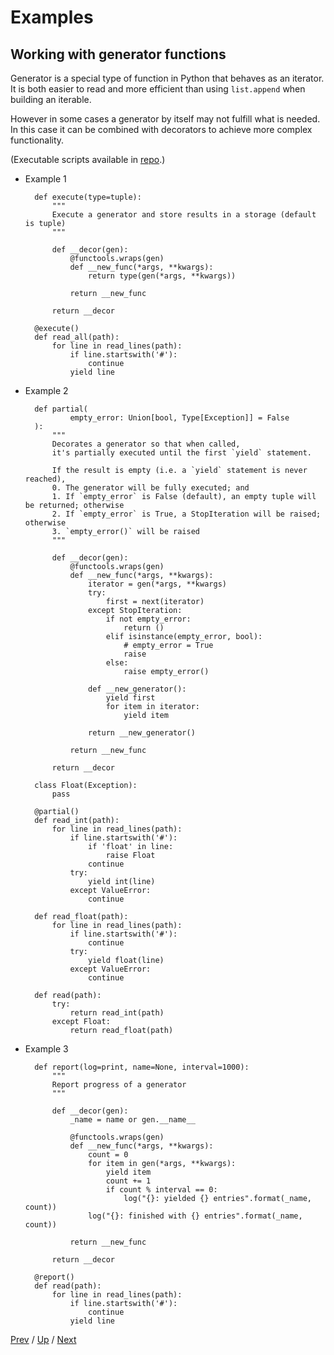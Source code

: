 # Examples

## Working with generator functions

Generator is a special type of function in Python that behaves as an iterator.
It is both easier to read and more efficient than using `list.append`
when building an iterable.

However in some cases a generator by itself may not fulfill what is needed.
In this case it can be combined with decorators to achieve more complex functionality.

(Executable scripts available in [repo](https://github.com/MichaelKim0407/python-decorators/tree/master/4-examples/4-generator).)
<!-- Stupid GitHub does not render `target="_blank"` written in Markdown, so you need to right click -->

* Example 1

        def execute(type=tuple):
            """
            Execute a generator and store results in a storage (default is tuple)
            """

            def __decor(gen):
                @functools.wraps(gen)
                def __new_func(*args, **kwargs):
                    return type(gen(*args, **kwargs))

                return __new_func

            return __decor

        @execute()
        def read_all(path):
            for line in read_lines(path):
                if line.startswith('#'):
                    continue
                yield line

* Example 2

        def partial(
                empty_error: Union[bool, Type[Exception]] = False
        ):
            """
            Decorates a generator so that when called,
            it's partially executed until the first `yield` statement.

            If the result is empty (i.e. a `yield` statement is never reached),
            0. The generator will be fully executed; and
            1. If `empty_error` is False (default), an empty tuple will be returned; otherwise
            2. If `empty_error` is True, a StopIteration will be raised; otherwise
            3. `empty_error()` will be raised
            """

            def __decor(gen):
                @functools.wraps(gen)
                def __new_func(*args, **kwargs):
                    iterator = gen(*args, **kwargs)
                    try:
                        first = next(iterator)
                    except StopIteration:
                        if not empty_error:
                            return ()
                        elif isinstance(empty_error, bool):
                            # empty_error = True
                            raise
                        else:
                            raise empty_error()

                    def __new_generator():
                        yield first
                        for item in iterator:
                            yield item

                    return __new_generator()

                return __new_func

            return __decor

        class Float(Exception):
            pass

        @partial()
        def read_int(path):
            for line in read_lines(path):
                if line.startswith('#'):
                    if 'float' in line:
                        raise Float
                    continue
                try:
                    yield int(line)
                except ValueError:
                    continue

        def read_float(path):
            for line in read_lines(path):
                if line.startswith('#'):
                    continue
                try:
                    yield float(line)
                except ValueError:
                    continue

        def read(path):
            try:
                return read_int(path)
            except Float:
                return read_float(path)

* Example 3

        def report(log=print, name=None, interval=1000):
            """
            Report progress of a generator
            """

            def __decor(gen):
                _name = name or gen.__name__

                @functools.wraps(gen)
                def __new_func(*args, **kwargs):
                    count = 0
                    for item in gen(*args, **kwargs):
                        yield item
                        count += 1
                        if count % interval == 0:
                            log("{}: yielded {} entries".format(_name, count))
                    log("{}: finished with {} entries".format(_name, count))

                return __new_func

            return __decor

        @report()
        def read(path):
            for line in read_lines(path):
                if line.startswith('#'):
                    continue
                yield line

[Prev](../3-wrap-logic/README.md) /
[Up](../README.md) /
[Next](../5-class/README.md)
